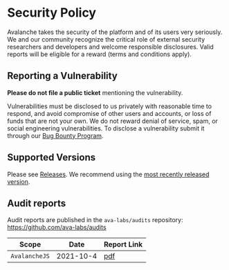 # Security Policy

Avalanche takes the security of the platform and of its users very seriously. We and our community recognize the critical role of external security researchers and developers and welcome responsible disclosures. Valid reports will be eligible for a reward (terms and conditions apply).

## Reporting a Vulnerability

**Please do not file a public ticket** mentioning the vulnerability.

Vulnerabilities must be disclosed to us privately with reasonable time to respond, and avoid compromise of other users and accounts, or loss of funds that are not your own. We do not reward denial of service, spam, or social engineering vulnerabilities. To disclose a vulnerability submit it through our [Bug Bounty Program](https://hackenproof.com/avalanche).


## Supported Versions

Please see [Releases](https://github.com/ava-labs/avalanchego/releases). We recommend using the [most recently released version](https://github.com/ethereum/go-ethereum/releases/latest).

## Audit reports

Audit reports are published in the `ava-labs/audits` repository: https://github.com/ava-labs/audits

| Scope | Date | Report Link |
| ------- | ------- | ----------- |
| `AvalancheJS` | 2021-10-4 | [pdf](https://github.com/ava-labs/audits/blob/main/avalanchejs/AVA_Labs_Avalanche_SDK_Security_Audit_Report_Halborn_v1_1.pdf) |







 
 


